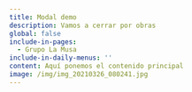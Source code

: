 ```yaml
---
title: Modal demo
description: Vamos a cerrar por obras
global: false
include-in-pages:
  - Grupo La Musa
include-in-daily-menus: ''
content: Aquí ponemos el contenido principal
image: /img/img_20210326_080241.jpg
---
```

